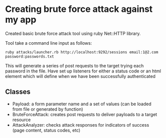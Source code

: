Creating brute force attack against my app
==========================================

Created basic brute force attack tool using ruby Net::HTTP library.

Tool take a command line input as follows:
```shell
ruby attacks/launcher.rb http://localhost:9292/sessions email:1@2.com password:passwords.txt
```

This will generate a series of post requests to the target trying each password in the file. Have set up listeners for either a status code or an html element which will define when we have been successfully authenticated


Classes
-------
- Payload: a form parameter name and a set of values (can be loaded from file or generated by function)
- BruteForceAttack: creates post requests to deliver payloads to a target resource
- AttackAnalyzer: checks attack responses for indicators of success (page content, status codes, etc)
